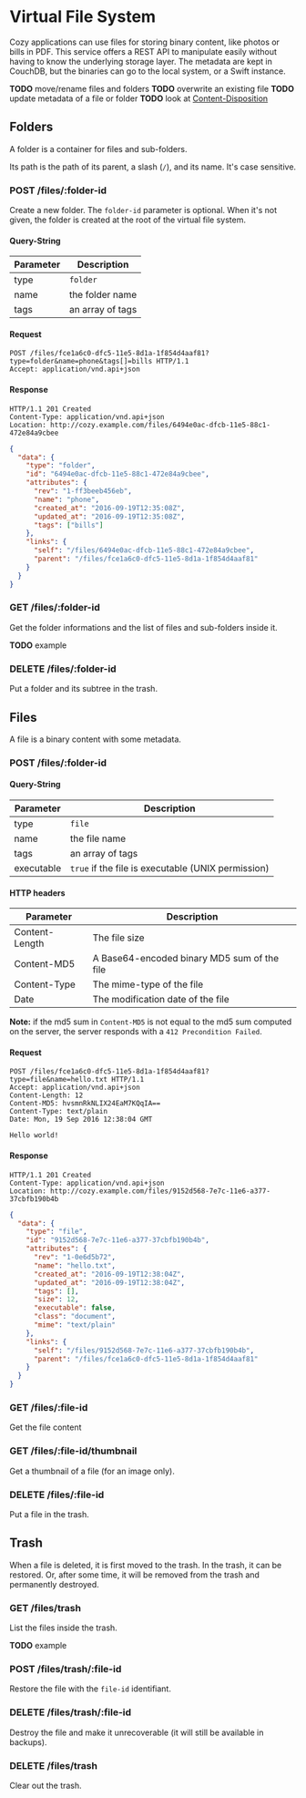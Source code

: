 Virtual File System
===================

Cozy applications can use files for storing binary content, like photos or
bills in PDF. This service offers a REST API to manipulate easily without
having to know the underlying storage layer. The metadata are kept in CouchDB,
but the binaries can go to the local system, or a Swift instance.

**TODO** move/rename files and folders
**TODO** overwrite an existing file
**TODO** update metadata of a file or folder
**TODO** look at [Content-Disposition](https://www.ietf.org/rfc/rfc2183.txt)


Folders
-------

A folder is a container for files and sub-folders.

Its path is the path of its parent, a slash (`/`), and its name. It's case
sensitive.

### POST /files/:folder-id

Create a new folder. The `folder-id` parameter is optional. When it's not
given, the folder is created at the root of the virtual file system.

#### Query-String

Parameter | Description
----------|------------
type      | `folder`
name      | the folder name
tags      | an array of tags

#### Request

```http
POST /files/fce1a6c0-dfc5-11e5-8d1a-1f854d4aaf81?type=folder&name=phone&tags[]=bills HTTP/1.1
Accept: application/vnd.api+json
```

#### Response

```http
HTTP/1.1 201 Created
Content-Type: application/vnd.api+json
Location: http://cozy.example.com/files/6494e0ac-dfcb-11e5-88c1-472e84a9cbee
```

```json
{
  "data": {
    "type": "folder",
    "id": "6494e0ac-dfcb-11e5-88c1-472e84a9cbee",
    "attributes": {
      "rev": "1-ff3beeb456eb",
      "name": "phone",
      "created_at": "2016-09-19T12:35:08Z",
      "updated_at": "2016-09-19T12:35:08Z",
      "tags": ["bills"]
    },
    "links": {
      "self": "/files/6494e0ac-dfcb-11e5-88c1-472e84a9cbee",
      "parent": "/files/fce1a6c0-dfc5-11e5-8d1a-1f854d4aaf81"
    }
  }
}
```

### GET /files/:folder-id

Get the folder informations and the list of files and sub-folders inside it.

**TODO** example

### DELETE /files/:folder-id

Put a folder and its subtree in the trash.


Files
-----

A file is a binary content with some metadata.

### POST /files/:folder-id

#### Query-String

Parameter | Description
----------|------------
type      | `file`
name      | the file name
tags      | an array of tags
executable| `true` if the file is executable (UNIX permission)

#### HTTP headers

Parameter     | Description
--------------|------------
Content-Length| The file size
Content-MD5   | A Base64-encoded binary MD5 sum of the file
Content-Type  | The mime-type of the file
Date          | The modification date of the file

**Note:** if the md5 sum in `Content-MD5` is not equal to the md5 sum computed
on the server, the server responds with a `412 Precondition Failed`.

#### Request

```http
POST /files/fce1a6c0-dfc5-11e5-8d1a-1f854d4aaf81?type=file&name=hello.txt HTTP/1.1
Accept: application/vnd.api+json
Content-Length: 12
Content-MD5: hvsmnRkNLIX24EaM7KQqIA==
Content-Type: text/plain
Date: Mon, 19 Sep 2016 12:38:04 GMT

Hello world!
```

#### Response

```http
HTTP/1.1 201 Created
Content-Type: application/vnd.api+json
Location: http://cozy.example.com/files/9152d568-7e7c-11e6-a377-37cbfb190b4b
```

```json
{
  "data": {
    "type": "file",
    "id": "9152d568-7e7c-11e6-a377-37cbfb190b4b",
    "attributes": {
      "rev": "1-0e6d5b72",
      "name": "hello.txt",
      "created_at": "2016-09-19T12:38:04Z",
      "updated_at": "2016-09-19T12:38:04Z",
      "tags": [],
      "size": 12,
      "executable": false,
      "class": "document",
      "mime": "text/plain"
    },
    "links": {
      "self": "/files/9152d568-7e7c-11e6-a377-37cbfb190b4b",
      "parent": "/files/fce1a6c0-dfc5-11e5-8d1a-1f854d4aaf81"
    }
  }
}
```

### GET /files/:file-id

Get the file content

### GET /files/:file-id/thumbnail

Get a thumbnail of a file (for an image only).

### DELETE /files/:file-id

Put a file in the trash.


Trash
-----

When a file is deleted, it is first moved to the trash. In the trash, it can
be restored. Or, after some time, it will be removed from the trash and
permanently destroyed.

### GET /files/trash

List the files inside the trash.

**TODO** example

### POST /files/trash/:file-id

Restore the file with the `file-id` identifiant.

### DELETE /files/trash/:file-id

Destroy the file and make it unrecoverable (it will still be available in
backups).

### DELETE /files/trash

Clear out the trash.
